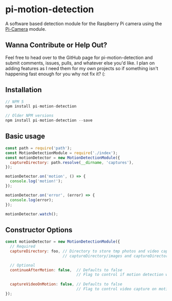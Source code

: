 # pi-motion-detection
A software based detection module for the Raspberry Pi camera using the [Pi-Camera](https://www.npmjs.com/package/pi-camera) module.

## Wanna Contribute or Help Out?
Feel free to head over to the GitHub page for pi-motion-detection and submit comments, issues, pulls, and whatever else you'd like. I plan on adding features as I need them for my own projects so if something isn't happening fast enough for you why not fix it? (:

## Installation
```javascript
// NPM 5
npm install pi-motion-detection

// Older NPM versions
npm install pi-motion-detection --save
```

## Basic usage
```javascript
const path = require('path');
const MotionDetectionModule = require('./index');
const motionDetector = new MotionDetectionModule({
  captureDirectory: path.resolve(__dirname, 'captures'),
});

motionDetector.on('motion', () => {
  console.log('motion!');
});

motionDetector.on('error', (error) => {
  console.log(error);
});

motionDetector.watch();
```

## Constructor Options
```javascript
const motionDetector = new MotionDetectionModule({
  // Required
  captureDirectory: foo, // Directory to store tmp photos and video captures. Those will be written into
                         // captureDirectory/images and captureDirectory/videos respectively

  // Optional
  continueAfterMotion: false,  // Defaults to false
                               // Flag to control if motion detection will continue after detection
  
  captureVideoOnMotion: false, // Defaults to false
                               // Flag to control video capture on motion detection
});
```